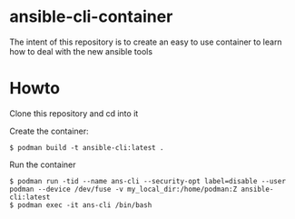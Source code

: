 # ansible-cli-container

The intent of this repository is to create an easy to use  container to learn how to deal with the new ansible tools

# Howto

Clone this repository and cd into it

Create the container:

```
$ podman build -t ansible-cli:latest .
```

Run the container
```
$ podman run -tid --name ans-cli --security-opt label=disable --user podman --device /dev/fuse -v my_local_dir:/home/podman:Z ansible-cli:latest 
$ podman exec -it ans-cli /bin/bash
```

